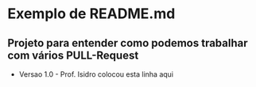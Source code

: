 # Exemplo de README.md

## Projeto para entender como podemos trabalhar com vários PULL-Request

- Versao 1.0 - Prof. Isidro colocou esta linha aqui
